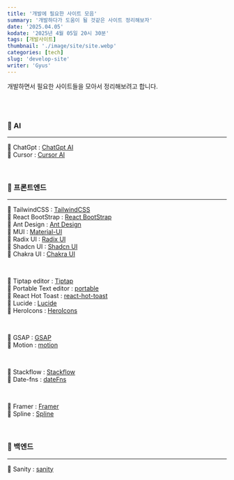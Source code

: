 ```yaml
---
title: '개발에 필요한 사이트 모음'
summary: '개발하다가 도움이 될 것같은 사이트 정리해보자'
date: '2025.04.05'
kodate: '2025년 4월 05일 20시 30분'
tags: [개발사이트]
thumbnail: './image/site/site.webp'
categories: [tech]
slug: 'develop-site'
writer: 'Gyus'
---
```


개발하면서 필요한 사이트들을 모아서 정리해보려고 합니다.

<br> <br>

### 🤖 AI

---

🤖 ChatGpt : [ChatGpt AI](https://chatgpt.com/) <br>
🤖 Cursor : [Cursor AI](https://www.cursor.com/) <br>

<br>

### 📱 프론트엔드

---

📱 TailwindCSS : [TailwindCSS](https://tailwindcss.com/) <br>
📱 React BootStrap : [React BootStrap](https://react-bootstrap.netlify.app/) <br>
📱 Ant Design : [Ant Design](https://ant.design/) <br>
📱 MUI : [Material-UI](https://mui.com/) <br>
📱 Radix UI : [Radix UI](https://www.radix-ui.com/) <br>
📱 Shadcn UI : [Shadcn UI](https://ui.shadcn.com/) <br>
📱 Chakra UI : [Chakra UI](https://chakra-ui.com/) <br>

<br>

📱 Tiptap editor : [Tiptap](https://tiptap.dev/) <br>
📱 Portable Text editor : [portable](https://www.portabletext.org/) <br>
📱 React Hot Toast : [react-hot-toast](https://react-hot-toast.com/) <br>
📱 Lucide : [Lucide](https://lucide.dev/) <br>
📱 HeroIcons : [HeroIcons](https://heroicons.com/) <br>

<br>

📱 GSAP : [GSAP](https://gsap.com/) <br>
📱 Motion : [motion](https://motion.dev/) <br>

<br>

📱 Stackflow : [Stackflow](https://stackflow.so/) <br>
📱 Date-fns : [dateFns](https://date-fns.org/) <br>

<br>

📱 Framer : [Framer](https://www.framer.com/) <br>
📲 Spline : [Spline](https://spline.design/) <br>

<br>

### 💾 백엔드

---

💾 Sanity : [sanity](https://www.sanity.io/) <br>
